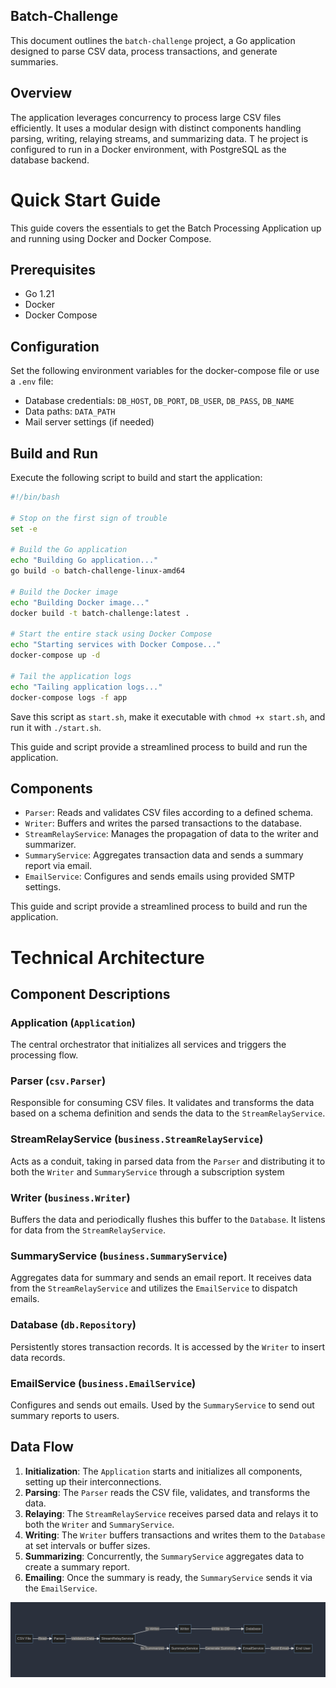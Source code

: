 ## Batch-Challenge

This document outlines the `batch-challenge` project, a Go application designed to parse CSV data, process transactions, and generate summaries.

## Overview

The application leverages concurrency to process large CSV files efficiently. It uses a modular design with distinct components handling parsing, writing, relaying streams, and summarizing data. T
he project is configured to run in a Docker environment, with PostgreSQL as the database backend.
# Quick Start Guide

This guide covers the essentials to get the Batch Processing Application up and running using Docker and Docker Compose.

## Prerequisites

- Go 1.21
- Docker
- Docker Compose

## Configuration

Set the following environment variables for the docker-compose file or use a `.env` file:

- Database credentials: `DB_HOST`, `DB_PORT`, `DB_USER`, `DB_PASS`, `DB_NAME`
- Data paths: `DATA_PATH`
- Mail server settings (if needed)

## Build and Run

Execute the following script to build and start the application:

```bash
#!/bin/bash

# Stop on the first sign of trouble
set -e

# Build the Go application
echo "Building Go application..."
go build -o batch-challenge-linux-amd64

# Build the Docker image
echo "Building Docker image..."
docker build -t batch-challenge:latest .

# Start the entire stack using Docker Compose
echo "Starting services with Docker Compose..."
docker-compose up -d

# Tail the application logs
echo "Tailing application logs..."
docker-compose logs -f app
```

Save this script as `start.sh`, make it executable with `chmod +x start.sh`, and run it with `./start.sh`.

This guide and script provide a streamlined process to build and run the application.
## Components

- `Parser`: Reads and validates CSV files according to a defined schema.
- `Writer`: Buffers and writes the parsed transactions to the database.
- `StreamRelayService`: Manages the propagation of data to the writer and summarizer.
- `SummaryService`: Aggregates transaction data and sends a summary report via email.
- `EmailService`: Configures and sends emails using provided SMTP settings.

This guide and script provide a streamlined process to build and run the application.
# Technical Architecture

## Component Descriptions

### Application (`Application`)
The central orchestrator that initializes all services and triggers the processing flow.

### Parser (`csv.Parser`)
Responsible for consuming CSV files. It validates and transforms the data based on a schema definition and sends the data to the `StreamRelayService`.

### StreamRelayService (`business.StreamRelayService`)
Acts as a conduit, taking in parsed data from the `Parser` and distributing it to both the `Writer` and `SummaryService` through a subscription system

### Writer (`business.Writer`)
Buffers the data and periodically flushes this buffer to the `Database`. It listens for data from the `StreamRelayService`.

### SummaryService (`business.SummaryService`)
Aggregates data for summary and sends an email report. It receives data from the `StreamRelayService` and utilizes the `EmailService` to dispatch emails.


### Database (`db.Repository`)
Persistently stores transaction records. It is accessed by the `Writer` to insert data records.

### EmailService (`business.EmailService`)
Configures and sends out emails. Used by the `SummaryService` to send out summary reports to users.

## Data Flow

1. **Initialization**: The `Application` starts and initializes all components, setting up their interconnections.
2. **Parsing**: The `Parser` reads the CSV file, validates, and transforms the data.
3. **Relaying**: The `StreamRelayService` receives parsed data and relays it to both the `Writer` and `SummaryService`.
4. **Writing**: The `Writer` buffers transactions and writes them to the `Database` at set intervals or buffer sizes.
5. **Summarizing**: Concurrently, the `SummaryService` aggregates data to create a summary report.
6. **Emailing**: Once the summary is ready, the `SummaryService` sends it via the `EmailService`.

![img.png](img.png)

